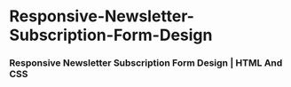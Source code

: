 # Responsive-Newsletter-Subscription-Form-Design


### Responsive Newsletter Subscription Form Design | HTML And CSS

